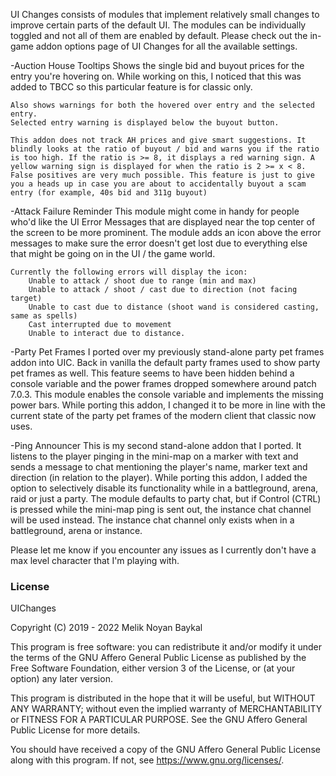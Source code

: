 UI Changes consists of modules that implement relatively small changes to improve certain parts of the default UI. The modules can be individually toggled and not all of them are enabled by default. Please check out the in-game addon options page of UI Changes for all the available settings.

-Auction House Tooltips
	Shows the single bid and buyout prices for the entry you're hovering on. While working on this, I noticed that this was added to TBCC so this particular feature is for classic only.

	Also shows warnings for both the hovered over entry and the selected entry.
	Selected entry warning is displayed below the buyout button.

	This addon does not track AH prices and give smart suggestions. It blindly looks at the ratio of buyout / bid and warns you if the ratio is too high. If the ratio is >= 8, it displays a red warning sign. A yellow warning sign is displayed for when the ratio is 2 >= x < 8. False positives are very much possible. This feature is just to give you a heads up in case you are about to accidentally buyout a scam entry (for example, 40s bid and 311g buyout)

-Attack Failure Reminder
	This module might come in handy for people who'd like the UI Error Messages that are displayed near the top center of the screen to be more prominent. The module adds an icon above the error messages to make sure the error doesn't get lost due to everything else that might be going on in the UI / the game world.

	Currently the following errors will display the icon:
		Unable to attack / shoot due to range (min and max)
		Unable to attack / shoot / cast due to direction (not facing target)
		Unable to cast due to distance (shoot wand is considered casting, same as spells)
		Cast interrupted due to movement
		Unable to interact due to distance.

-Party Pet Frames
	I ported over my previously stand-alone party pet frames addon into UIC. Back in vanilla the default party frames used to show party pet frames as well. This feature seems to have been hidden behind a console variable and the power frames dropped somewhere around patch 7.0.3. This module enables the console variable and implements the missing power bars. While porting this addon, I changed it to be more in line with the current state of the party pet frames of the modern client that classic now uses.

-Ping Announcer
	This is my second stand-alone addon that I ported. It listens to the player pinging in the mini-map on a marker with text and sends a message to chat mentioning the player's name, marker text and direction (in relation to the player). While porting this addon, I added the option to selectively disable its functionality while in a battleground, arena, raid or just a party. The module defaults to party chat, but if Control (CTRL) is pressed while the mini-map ping is sent out, the instance chat channel will be used instead. The instance chat channel only exists when in a battleground, arena or instance.

Please let me know if you encounter any issues as I currently don't have a max level character that I'm playing with.

### License
UIChanges

Copyright (C) 2019 - 2022 Melik Noyan Baykal

This program is free software: you can redistribute it and/or modify
it under the terms of the GNU Affero General Public License as
published by the Free Software Foundation, either version 3 of the
License, or (at your option) any later version.

This program is distributed in the hope that it will be useful,
but WITHOUT ANY WARRANTY; without even the implied warranty of
MERCHANTABILITY or FITNESS FOR A PARTICULAR PURPOSE.  See the
GNU Affero General Public License for more details.

You should have received a copy of the GNU Affero General Public License
along with this program.  If not, see <https://www.gnu.org/licenses/>.
